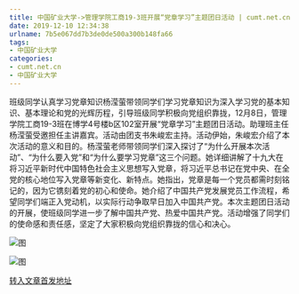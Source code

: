 ```yaml
---
title: 中国矿业大学->管理学院工商19-3班开展“党章学习”主题团日活动 | cumt.net.cn
date: 2019-12-10 12:34:38
urlname: 7b5e067dd7b3de0de500a300b148fa66
tags: 
- 中国矿业大学
categories:
- cumt.net.cn
- 中国矿业大学
---
```

班级同学认真学习党章知识杨滢萤带领同学们学习党章知识为深入学习党的基本知识、基本理论和党的光辉历程，引导班级同学积极向党组织靠拢，12月8日，管理学院工商19-3班在博学4号楼b区102室开展“党章学习”主题团日活动。助理班主任杨滢萤受邀担任主讲嘉宾。活动由团支书朱峻宏主持。活动伊始，朱峻宏介绍了本次活动的意义和目的。杨滢萤老师带领同学们深入探讨了“为什么开展本次活动”、“为什么要入党”和“为什么要学习党章”这三个问题。她详细讲解了十九大在将习近平新时代中国特色社会主义思想写入党章，将习近平总书记在党中央、在全党的核心地位写入党章等新变化、新特点。她指出，党章是每一个党员都需时刻铭记的，因为它镌刻着党的初心和使命。她介绍了中国共产党发展党员工作流程，希望同学们端正入党动机，以实际行动争取早日加入中国共产党。本次主题团日活动的开展，使班级同学进一步了解中国共产党、热爱中国共产党。活动增强了同学们的使命感和责任感，坚定了大家积极向党组织靠拢的信心和决心。

![图](http://xwzx.cumt.edu.cn/_upload/article/images/28/bc/0f5f03154303ba397ac6ce80f9b3/d37c2f10-5a28-44ce-823f-5ef22129b66e.jpg)

![图](http://xwzx.cumt.edu.cn/_upload/article/images/28/bc/0f5f03154303ba397ac6ce80f9b3/04ee847a-e8c4-404f-ae5e-a8e3a6632113.jpg)

[转入文章首发地址](http://xwzx.cumt.edu.cn/71/b2/c523a553394/page.htm)